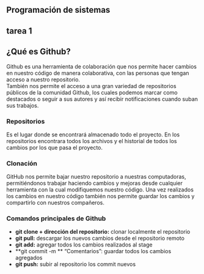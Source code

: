 ## Programación de sistemas
##                                tarea 1

## ¿Qué es Github?

Github es una herramienta de colaboración que nos permite hacer cambios en nuestro 
código de manera colaborativa, con las personas que tengan acceso a nuestro repositorio.  
También nos permite el acceso a una gran variedad de repositorios públicos de la comunidad 
Github, los cuales podemos marcar como destacados o seguir a sus autores y así recibir 
notificaciones cuando suban sus trabajos.

### Repositorios 
Es el lugar donde se encontrará almacenado todo el proyecto. En los repositorios encontrara 
todos los archivos y el historial de todos los cambios por los que pasa el proyecto. 

### Clonación
GitHub nos permite bajar nuestro repositorio a nuestras computadoras, permitiéndonos trabajar
haciendo cambios y mejoras desde cualquier herramienta con la cual modifiquemos nuestro código.
Una vez realizados los cambios en nuestro código también nos permite guardar los cambios y 
compartirlo con nuestros compañeros. 
  
### Comandos principales de Github
+ **git clone + dirección del repositorio:** clonar localmente el repositorio
+ **git pull:** descargar los nuevos cambios desde el repositorio remoto
+ **git add:** agregar todos los cambios realizados al stage
+ **git commit \-m ** “Comentarios”: guardar todos los cambios agregados 
+ **git push:** subir al repositorio los commit nuevos 
